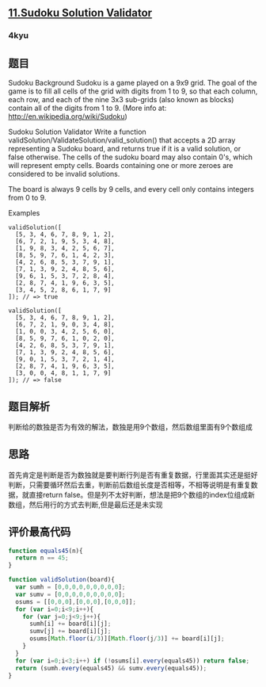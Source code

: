 ## [11.Sudoku Solution Validator](https://www.codewars.com/kata/529bf0e9bdf7657179000008/train/javascript)
### 4kyu

## 题目
Sudoku Background
Sudoku is a game played on a 9x9 grid. The goal of the game is to fill all cells of the grid with digits from 1 to 9, so that each column, each row, and each of the nine 3x3 sub-grids (also known as blocks) contain all of the digits from 1 to 9.
(More info at: http://en.wikipedia.org/wiki/Sudoku)

Sudoku Solution Validator
Write a function validSolution/ValidateSolution/valid_solution() that accepts a 2D array representing a Sudoku board, and returns true if it is a valid solution, or false otherwise. The cells of the sudoku board may also contain 0's, which will represent empty cells. Boards containing one or more zeroes are considered to be invalid solutions.

The board is always 9 cells by 9 cells, and every cell only contains integers from 0 to 9.

Examples
```
validSolution([
  [5, 3, 4, 6, 7, 8, 9, 1, 2],
  [6, 7, 2, 1, 9, 5, 3, 4, 8],
  [1, 9, 8, 3, 4, 2, 5, 6, 7],
  [8, 5, 9, 7, 6, 1, 4, 2, 3],
  [4, 2, 6, 8, 5, 3, 7, 9, 1],
  [7, 1, 3, 9, 2, 4, 8, 5, 6],
  [9, 6, 1, 5, 3, 7, 2, 8, 4],
  [2, 8, 7, 4, 1, 9, 6, 3, 5],
  [3, 4, 5, 2, 8, 6, 1, 7, 9]
]); // => true
```
```
validSolution([
  [5, 3, 4, 6, 7, 8, 9, 1, 2], 
  [6, 7, 2, 1, 9, 0, 3, 4, 8],
  [1, 0, 0, 3, 4, 2, 5, 6, 0],
  [8, 5, 9, 7, 6, 1, 0, 2, 0],
  [4, 2, 6, 8, 5, 3, 7, 9, 1],
  [7, 1, 3, 9, 2, 4, 8, 5, 6],
  [9, 0, 1, 5, 3, 7, 2, 1, 4],
  [2, 8, 7, 4, 1, 9, 6, 3, 5],
  [3, 0, 0, 4, 8, 1, 1, 7, 9]
]); // => false
```
## 题目解析
判断给的数独是否为有效的解法，数独是用9个数组，然后数组里面有9个数组成

## 思路
首先肯定是判断是否为数独就是要判断行列是否有重复数据，行里面其实还是挺好判断，只需要循环然后去重，判断前后数组长度是否相等，不相等说明是有重复数据，就直接return false。但是列不太好判断，想法是把9个数组的index位组成新数组，然后用行的方式去判断,但是最后还是未实现


## 评价最高代码
```js
function equals45(n){
  return n == 45;
}

function validSolution(board){
  var sumh = [0,0,0,0,0,0,0,0,0];
  var sumv = [0,0,0,0,0,0,0,0,0];
  osums = [[0,0,0],[0,0,0],[0,0,0]];
  for (var i=0;i<9;i++){
    for (var j=0;j<9;j++){
      sumh[i] += board[i][j];
      sumv[j] += board[i][j];
      osums[Math.floor(i/3)][Math.floor(j/3)] += board[i][j];
    }
  }
  for (var i=0;i<3;i++) if (!osums[i].every(equals45)) return false;
  return (sumh.every(equals45) && sumv.every(equals45));
}
```
